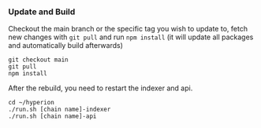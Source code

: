 ### Update and Build

Checkout the main branch or the specific tag you wish to update to, fetch new changes with `git pull` and run `npm install` (it will update all packages and automatically build afterwards)
```shell
git checkout main
git pull
npm install
```

After the rebuild, you need to restart the indexer and api.
```shell
cd ~/hyperion
./run.sh [chain name]-indexer
./run.sh [chain name]-api
```
